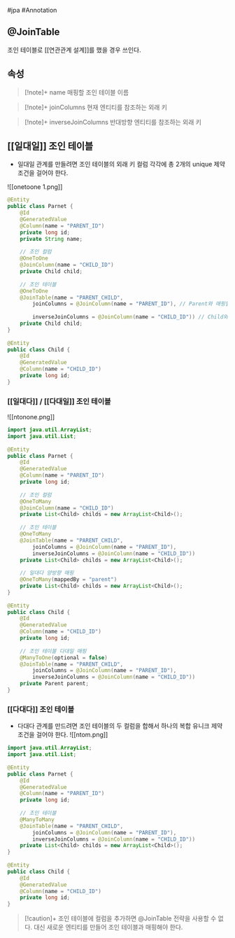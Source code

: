 #jpa #Annotation 

## @JoinTable
조인 테이블로 [[연관관계 설계]]를 했을 경우 쓰인다.

## 속성
> [!note]+ name
> 매핑할 조인 테이블 이름

> [!note]+ joinColumns
> 현재 엔티티를 참조하는 외래 키

> [!note]+ inverseJoinColumns
> 반대방향 엔티티를 참조하는 외래 키

## [[일대일]] 조인 테이블
+ 일대일 관계를 만들려면 조인 테이블의 외래 키 컬럼 각각에 총 2개의 unique 제약조건을 걸어야 한다.

![[onetoone 1.png]]
```java
@Entity  
public class Parnet {  
    @Id  
    @GeneratedValue  
    @Column(name = "PARENT_ID")  
    private long id;  
    private String name;  
  
    // 조인 컬럼  
    @OneToOne  
    @JoinColumn(name = "CHILD_ID")  
    private Child child;  
  
    // 조인 테이블   
	@OneToOne  
    @JoinTable(name = "PARENT_CHILD",  
        joinColumns = @JoinColumn(name = "PARENT_ID"), // Parent와 매핑할 외래 키 
        
		inverseJoinColumns = @JoinColumn(name = "CHILD_ID")) // Child와 매핑할 외래 키  
    private Child child;  
}  
  
@Entity  
public class Child {  
    @Id  
    @GeneratedValue  
    @Column(name = "CHILD_ID")  
    private long id;  
}
```

### [[일대다]] / [[다대일]] 조인 테이블

![[ntonone.png]]
```java
import java.util.ArrayList;  
import java.util.List;  
  
@Entity  
public class Parnet {  
    @Id  
    @GeneratedValue  
    @Column(name = "PARENT_ID")  
    private long id;  
  
    // 조인 컬럼  
    @OneToMany  
    @JoinColumn(name = "CHILD_ID")  
    private List<Child> childs = new ArrayList<Child>();  
  
    // 조인 테이블  
    @OneToMany  
    @JoinTable(name = "PARENT_CHILD",  
        joinColumns = @JoinColumn(name = "PARENT_ID"),  
        inverseJoinColumns = @JoinColumn(name = "CHILD_ID"))  
    private List<Child> childs = new ArrayList<Child>();  
  
    // 일대다 양방향 매핑  
    @OneToMany(mappedBy = "parent")  
    private List<Child> childs = new ArrayList<Child>();  
}  
  
@Entity  
public class Child {  
    @Id  
    @GeneratedValue  
    @Column(name = "CHILD_ID")  
    private long id;  
  
    // 조인 테이블 다대일 매핑  
    @ManyToOne(optional = false)  
    @JoinTable(name = "PARENT_CHILD",  
        joinColumns = @JoinColumn(name = "PARENT_ID"),  
        inverseJoinColumns = @JoinColumn(name = "CHILD_ID"))  
    private Parent parent;  
}
```

### [[다대다]] 조인 테이블
+ 다대다 관계를 만드려면 조인 테이블의 두 컬럼을 합해서 하나의 복합 유니크 제약조건을 걸어야 한다.
![[ntom.png]]
```java
import java.util.ArrayList;  
import java.util.List;  
  
@Entity  
public class Parnet {  
    @Id  
    @GeneratedValue  
    @Column(name = "PARENT_ID")  
    private long id;  
  
    // 조인 테이블  
    @ManyToMany  
    @JoinTable(name = "PARENT_CHILD",  
        joinColumns = @JoinColumn(name = "PARENT_ID"),  
        inverseJoinColumns = @JoinColumn(name = "CHILD_ID"))  
    private List<Child> childs = new ArrayList<Child>();  
}  
  
@Entity  
public class Child {  
    @Id  
    @GeneratedValue  
    @Column(name = "CHILD_ID")  
    private long id;  
}
```

> [!caution]+ 
> 조인 테이블에 컬럼을 추가하면 @JoinTable 전략을 사용할 수 없다. 대신 새로운 엔티티를 만들어 조인 테이블과 매핑해야 한다.